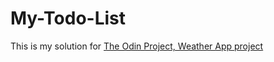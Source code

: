 # My-Todo-List
This is my solution for [The Odin Project, Weather App project](https://www.theodinproject.com/lessons/node-path-javascript-weather-app)
